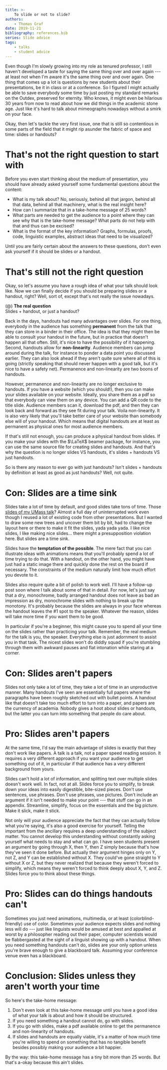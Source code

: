 ```yaml
---
title: >-
    To slide or not to slide?
authors:
    - Thomas Graf
date: 2019-11-21
bibliography: references.bib
series: Slide advice
tags:
    - talks
    - student advice
---
```


<!-- START_SUMMARY_BLOCK -->
Even though I'm slowly growing into my role as tenured professor, I still haven't developed a taste for saying the same thing over and over again --- at least not when I'm aware it's the same thing over and over again.
One thing that comes up a lot is questions by new students about their presentations, be it in class or at a conference.
So I figured I might actually be able to save everybody some time by just posting my standard remarks on the Outdex, preserved for eternity.
Who knows, it might even be hilarious 30 years from now to read about how we did things in the academic stone age.
Just like it's hard to talk about mimeographs nowadays without a smirk on your face.

Okay, then let's tackle the very first issue, one that is still so contentious in some parts of the field that it might rip asunder the fabric of space and time: slides or handouts?
<!-- END_SUMMARY_BLOCK -->

# That's not the right question to start with

Before you even start thinking about the medium of presentation, you should have already asked yourself some fundamental questions about the content:

- What is my talk about?
  No, seriously, behind all that jargon, behind all that data, behind all that machinery, what is the real insight here?
- How can I summarize that in a take-home message of 25 words?
- What parts are needed to get the audience to a point where they can see why that is the take-home message?
  What parts do not help with that and thus can be excised?
- What is the format of the key information?
  Graphs, formulas, proofs, code, linguistic examples, abstract ideas that need to be visualized?

Until you are fairly certain about the answers to these questions, don't even ask yourself if it should be slides or a handout.

# That's still not the right question

Okay, so let's assume you have a rough idea of what your talk should look like.
Now we can finally decide if you should be preparing slides or a handout, right?
Well, sort of, except that's not really the issue nowadays.

(@) **The real question**  
    Slides + handout, or just a handout?

Back in the days, handouts had many advantages over slides.
For one thing, everybody in the audience has something **permanent** from the talk that they can store in a binder in their office.
The idea is that they might then be able to consult your handout in the future, but in practice that doesn't happen all that often.
Still, it's nice to have the possibility of it happening.
Second, handouts allow for **non-linearity**.
Audience members can jump around during the talk, for instance to ponder a data point you discussed earlier.
They can also look ahead if they aren't quite sure where all of this is going (strictly speaking that should never happen with a good talk, but it's nice to have a safety net).
Permanence and non-linearity are two boons of handouts.

However, permanence and non-linearity are no longer exclusive to handouts.
If you have a website (which you should!), then you can make your slides available on your website.
Ideally, you share them as a pdf so that everybody can view them on any device.
You can add a QR code to the title slide.
Audience members scan it, download the pdf, and then they can look back and forward as they see fit during your talk.
Voila non-linearity.
It is also very likely that you'll take better care of your website than somebody else will of your handout.
Which means that digital handouts are at least as permanent as physical ones for most audience members.

If that's still not enough, you can produce a physical handout from slides.
If you make your slides with the $\LaTeX$ beamer package, for instance, you can use the same source file for creating slides and handouts.
And that's why the question is no longer slides VS handouts, it's slides + handouts VS just handouts.

So is there any reason to ever go with just handouts?
Isn't slides + handouts by definition at least as good as just handouts?
Well, not quite.

# Con: Slides are a time sink

Slides take a lot of time by default, and good slides take tons of time.
Those [slides of my UMass talk](https://thomasgraf.net/output/graf19umasstalk.html)?
Almost a full day of uninterrupted work even though I reused a lot of existing code from other presentations.
But I wanted to draw some new trees and uncover them bit by bit, had to change the layout here or there to make it fit the slides, yada yada yada.
I like nice slides, I like making nice slides... there might a presupposition violation here.
But slides are a time sink.

Slides have the **temptation of the possible**.
The mere fact that you can illustrate ideas with animations means that you'll probably spend a lot of time trying to do that.
With a handout, on the other hand, you might have just had a static image there and quickly done the rest on the board if necessary.
The constraints of the medium naturally limit how much effort you devote to it.

Slides also require quite a bit of polish to work well.
I'll have a follow-up post soon where I talk about some of that in detail.
For now, let's just say that a dry, monochrome, badly arranged handout does not leave as bad an impression as dry, monochrome slides with nothing to break up the monotony.
It's probably because the slides are always in your face whereas the handout leaves the #1 spot to the speaker.
Whatever the reason, slides will take more time if you want them to be good.

In particular if you're a beginner, this might cause you to spend all your time on the slides rather than practicing your talk.
Remember, the real medium for the talk is you, the speaker.
Everything else is just adornment to assist you in that task.
The nicest slides won't do diddly squad if you're stumbling through them with awkward pauses and flat intonation while staring at a corner.

# Con: Slides aren't papers

Slides not only take a lot of time, they take a lot of time in an unproductive manner.
Many handouts I've seen are essentially full papers where the paragraphs have been roughly sketched out with bullet points.
A handout like that doesn't take too much effort to turn into a paper, and papers are the currency of academia.
Nobody gives a hoot about slides or handouts, but the latter you can turn into something that people do care about.

# Pro: Slides aren't papers

At the same time, I'd say the main advantage of slides is exactly that they don't work like papers.
A talk is a talk, not a paper speed reading session.
It requires a very different approach if you want your audience to get something out of it, in particular if that audience has a very different background from yours.

Slides can't hold a lot of information, and splitting text over multiple slides doesn't work well.
In fact, not at all.
Slides force you to simplify, to break down your ideas into easily digestible, bite-sized pieces.
Don't use sentences, use phrases.
Don't use phrases, use pictures.
Don't include an argument if it isn't needed to make your point --- that stuff can go in an appendix.
Streamline, simplify, focus on the essentials and the big picture.
Make it slick, make it stick.

Not only will your audience appreciate the fact that they can actually follow what you're saying, it's also a good exercise for yourself.
Telling the important from the ancillary requires a deep understanding of the subject matter.
You cannot develop this understanding without constantly asking yourself what needs to stay and what can go.
I have seen students present an argument by going through X, then Y, then Z simply because that's how they've seen it done before.
But actually their argument hinges only on Y, not Z, and Y can be established without X.
They could've gone straight to Y without X or Z, but they never realized that because they weren't forced to simplify, which means they weren't forced to think deeply about X, Y, and Z.
Slides force you to think about these things.

# Pro: Slides can do things handouts can't

Sometimes you just need animations, multimedia, or at least (colorblind-friendly) use of color.
Sometimes your audience expects slides and nothing less will do --- just like linguists would be amused at best and appalled at worst by a philosopher reading out their paper, computer scientists would be flabbergasted at the sight of a linguist showing up with a handout.
When you need something handouts can't do, slides are your only option unless you're brave enough to give a blackboard talk.
Assuming your conference venue even has a blackboard.

# Conclusion: Slides unless they aren't worth your time

So here's the take-home message:

1. Don't even look at this take-home message until you have a good idea of what your talk is about and how it should be structured.
1. If you need something a handout cannot do, go with slides.
1. If you go with slides, make a pdf available online to get the permanence and non-linearity of handouts.
1. If slides and handouts are equally viable, it's a matter of how much time you're willing to spend on something that has no tangible benefit besides possibly making your audience a bit happier.

By the way: this take-home message has a tiny bit more than 25 words.
But that's a-okay because this ain't slides.

